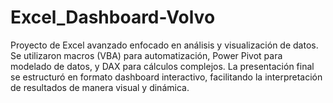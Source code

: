 # Excel_Dashboard-Volvo
Proyecto de Excel avanzado enfocado en análisis y visualización de datos. Se utilizaron macros (VBA) para automatización, Power Pivot para modelado de datos, y DAX para cálculos complejos. La presentación final se estructuró en formato dashboard interactivo, facilitando la interpretación de resultados de manera visual y dinámica.
